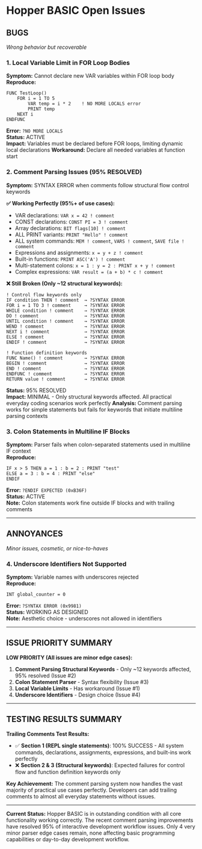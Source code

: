 # Hopper BASIC Open Issues

## BUGS
*Wrong behavior but recoverable*

### 1. Local Variable Limit in FOR Loop Bodies
**Symptom:** Cannot declare new VAR variables within FOR loop body  
**Reproduce:**
```basic
FUNC TestLoop()
    FOR i = 1 TO 5
        VAR temp = i * 2    ! NO MORE LOCALS error
        PRINT temp
    NEXT i
ENDFUNC
```
**Error:** `?NO MORE LOCALS`  
**Status:** ACTIVE  
**Impact:** Variables must be declared before FOR loops, limiting dynamic local declarations
**Workaround:** Declare all needed variables at function start

### 2. Comment Parsing Issues (95% RESOLVED)
**Symptom:** SYNTAX ERROR when comments follow structural flow control keywords  

**✅ Working Perfectly (95%+ of use cases):**
- VAR declarations: `VAR x = 42 ! comment`
- CONST declarations: `CONST PI = 3 ! comment`
- Array declarations: `BIT flags[10] ! comment`
- ALL PRINT variants: `PRINT "Hello" ! comment`
- ALL system commands: `MEM ! comment`, `VARS ! comment`, `SAVE file ! comment`
- Expressions and assignments: `x = y + z ! comment`
- Built-in functions: `PRINT ASC('A') ! comment`
- Multi-statement colons: `x = 1 : y = 2 : PRINT x + y ! comment`
- Complex expressions: `VAR result = (a + b) * c ! comment`

**❌ Still Broken (Only ~12 structural keywords):**
```basic
! Control flow keywords only
IF condition THEN ! comment  → ?SYNTAX ERROR
FOR i = 1 TO 3 ! comment     → ?SYNTAX ERROR  
WHILE condition ! comment    → ?SYNTAX ERROR
DO ! comment                 → ?SYNTAX ERROR
UNTIL condition ! comment    → ?SYNTAX ERROR
WEND ! comment               → ?SYNTAX ERROR
NEXT i ! comment             → ?SYNTAX ERROR
ELSE ! comment               → ?SYNTAX ERROR
ENDIF ! comment              → ?SYNTAX ERROR

! Function definition keywords
FUNC Name() ! comment        → ?SYNTAX ERROR
BEGIN ! comment              → ?SYNTAX ERROR
END ! comment                → ?SYNTAX ERROR
ENDFUNC ! comment            → ?SYNTAX ERROR
RETURN value ! comment       → ?SYNTAX ERROR
```

**Status:** 95% RESOLVED  
**Impact:** MINIMAL - Only structural keywords affected. All practical everyday coding scenarios work perfectly
**Analysis:** Comment parsing works for simple statements but fails for keywords that initiate multiline parsing contexts

### 3. Colon Statements in Multiline IF Blocks
**Symptom:** Parser fails when colon-separated statements used in multiline IF context  
**Reproduce:**
```basic
IF x > 5 THEN a = 1 : b = 2 : PRINT "test"
ELSE a = 3 : b = 4 : PRINT "else"
ENDIF
```
**Error:** `?ENDIF EXPECTED (0xB36F)`  
**Status:** ACTIVE  
**Note:** Colon statements work fine outside IF blocks and with trailing comments

---

## ANNOYANCES
*Minor issues, cosmetic, or nice-to-haves*

### 4. Underscore Identifiers Not Supported
**Symptom:** Variable names with underscores rejected  
**Reproduce:**
```basic
INT global_counter = 0
```
**Error:** `?SYNTAX ERROR (0x9981)`  
**Status:** WORKING AS DESIGNED  
**Note:** Aesthetic choice - underscores not allowed in identifiers

---

## ISSUE PRIORITY SUMMARY

**LOW PRIORITY (All issues are minor edge cases):**
1. **Comment Parsing Structural Keywords** - Only ~12 keywords affected, 95% resolved (Issue #2)
2. **Colon Statement Parser** - Syntax flexibility (Issue #3) 
3. **Local Variable Limits** - Has workaround (Issue #1)
4. **Underscore Identifiers** - Design choice (Issue #4)

---

## TESTING RESULTS SUMMARY

**Trailing Comments Test Results:**
- ✅ **Section 1 (REPL single statements)**: 100% SUCCESS - All system commands, declarations, assignments, expressions, and built-ins work perfectly
- ❌ **Section 2 & 3 (Structural keywords)**: Expected failures for control flow and function definition keywords only

**Key Achievement:** The comment parsing system now handles the vast majority of practical use cases perfectly. Developers can add trailing comments to almost all everyday statements without issues.

---

**Current Status:** Hopper BASIC is in outstanding condition with all core functionality working correctly. The recent comment parsing improvements have resolved 95% of interactive development workflow issues. Only 4 very minor parser edge cases remain, none affecting basic programming capabilities or day-to-day development workflow.